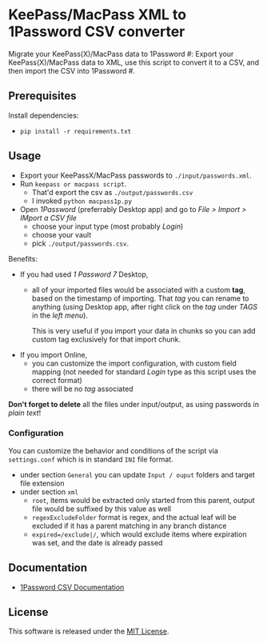# KeePass/MacPass XML to 1Password CSV converter

Migrate your KeePass(X)/MacPass data to 1Password #: Export your KeePass(X)/MacPass data to XML,
use this script to convert it to a CSV, and then import the CSV into
1Password #.

## Prerequisites

Install dependencies:

- `pip install -r requirements.txt`

## Usage

- Export your KeePassX/MacPass passwords to `./input/passwords.xml`.
- Run `keepass or macpass script`.
  - That'd export the csv as `./output/passwords.csv`
  - I invoked `python macpass1p.py`
- Open *1Password* (preferrably Desktop app) and go to *File > Import > IMport a CSV file*
    - choose your input type (most probably *Login*)
    - choose your vault
    - pick `./output/passwords.csv`.

Benefits:
- If you had used *1 Password 7* Desktop,
  - all of your imported files would be associated with a custom **tag**, based on the timestamp of importing. That *tag* you can rename to anything (using Desktop app, after right click on the *tag* under *TAGS* in the *left menu*).

    This is very useful if you import your data in chunks so you can add custom tag exclusively for that import chunk.
- If you import Online,
  - you can customize the import configuration, with custom field mapping (not needed for standard *Login* type as this script uses the correct format)
  - there will be no *tag* associated

**Don't forget to delete** all the files under input/output, as using passwords in *plain text*!

### Configuration

You can customize the behavior and conditions of the script via `settings.conf` which is in standard `INI` file format.
- under section `General` you can update `Input / ouput` folders and target file extension
- under section `xml`
  - `root`, items would be extracted only started from this parent, output file would be suffixed by this value as well
  - `regexExcludeFolder` format is regex, and the actual leaf will be excluded if it has a parent matching in any branch distance
  - `expired=/exclude|/`, which would exclude items where expiration was set, and the date is already passed


## Documentation

- [1Password CSV Documentation](https://support.1password.com/#csv--comma-separated-values)

## License

This software is released under the [MIT License](http://opensource.org/licenses/MIT).
